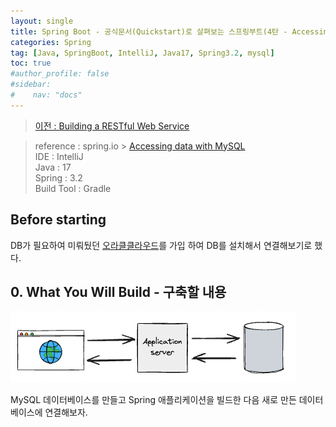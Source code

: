 ```yaml
---
layout: single
title: Spring Boot - 공식문서(Quickstart)로 살펴보는 스프링부트(4탄 - Accessing data with MySQL)
categories: Spring
tag: [Java, SpringBoot, IntelliJ, Java17, Spring3.2, mysql]
toc: true
#author_profile: false
#sidebar:
#    nav: "docs"
---
```


> [이전 : Building a RESTful Web Service](../springboot_공식문서2탄)

> reference : spring.io > [Accessing data with MySQL](https://spring.io/guides/gs/accessing-data-mysql)  
> IDE : IntelliJ  
> Java : 17  
> Spring : 3.2  
> Build Tool : Gradle

## Before starting
DB가 필요하여 미뤄뒀던 [오라클클라우드](../../cloud/cloud_오라클클라우드)를 가입 하여 DB를 설치해서 연결해보기로 했다.


## 0. What You Will Build - 구축할 내용
<img src="/images/spring/img_13.png">  

MySQL 데이터베이스를 만들고 Spring 애플리케이션을 빌드한 다음 새로 만든 데이터베이스에 연결해보자.
